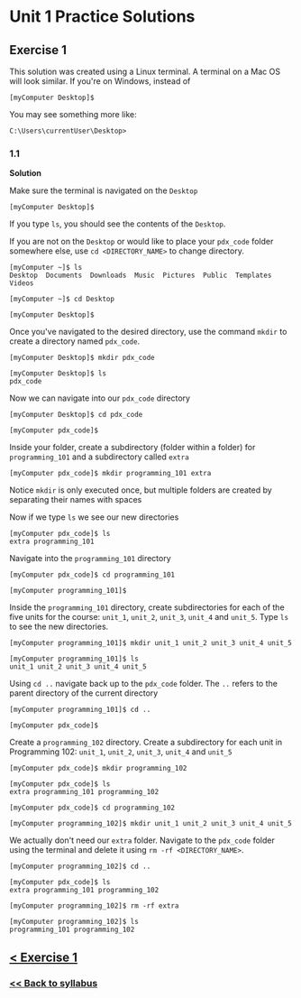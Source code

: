 # Unit 1 Practice Solutions

## Exercise 1

This solution was created using a Linux terminal. A terminal on a Mac OS will look similar. If you're on Windows, instead of 

    [myComputer Desktop]$

You may see something more like:

    C:\Users\currentUser\Desktop> 


### 1.1

**Solution**

Make sure the terminal is navigated on the `Desktop`

    [myComputer Desktop]$ 

If you type `ls`, you should see the contents of the `Desktop`.

If you are not on the `Desktop` or would like to place your `pdx_code` folder somewhere else, use `cd <DIRECTORY_NAME>` to change directory.

    [myComputer ~]$ ls
    Desktop  Documents  Downloads  Music  Pictures  Public  Templates  Videos

    [myComputer ~]$ cd Desktop

    [myComputer Desktop]$

Once you've navigated to the desired directory, use the command `mkdir` to create a directory named `pdx_code`.

    [myComputer Desktop]$ mkdir pdx_code

    [myComputer Desktop]$ ls
    pdx_code

Now we can navigate into our `pdx_code` directory    

    [myComputer Desktop]$ cd pdx_code

    [myComputer pdx_code]$ 

Inside your folder, create a subdirectory (folder within a folder) for `programming_101` and a subdirectory called `extra`

    [myComputer pdx_code]$ mkdir programming_101 extra

Notice `mkdir` is only executed once, but multiple folders are created by separating their names with spaces

Now if we type `ls` we see our new directories

    [myComputer pdx_code]$ ls
    extra programming_101

Navigate into the `programming_101` directory

    [myComputer pdx_code]$ cd programming_101

    [myComputer programming_101]$

Inside the `programming_101` directory, create subdirectories for each of the five units for the course: `unit_1`, `unit_2`, `unit_3`, `unit_4` and `unit_5`. Type `ls` to see the new directories.

    [myComputer programming_101]$ mkdir unit_1 unit_2 unit_3 unit_4 unit_5

    [myComputer programming_101]$ ls 
    unit_1 unit_2 unit_3 unit_4 unit_5

Using `cd ..` navigate back up to the `pdx_code` folder. The `..` refers to the parent directory of the current directory

    [myComputer programming_101]$ cd ..

    [myComputer pdx_code]$


Create a `programming_102` directory. Create a subdirectory for each unit in Programming 102: `unit_1`, `unit_2`, `unit_3`, `unit_4` and `unit_5`

    [myComputer pdx_code]$ mkdir programming_102

    [myComputer pdx_code]$ ls
    extra programming_101 programming_102

    [myComputer pdx_code]$ cd programming_102

    [myComputer programming_102]$ mkdir unit_1 unit_2 unit_3 unit_4 unit_5

We actually don't need our `extra` folder. Navigate to the `pdx_code` folder using the terminal and delete it using `rm -rf <DIRECTORY_NAME>`.

    [myComputer programming_102]$ cd ..

    [myComputer pdx_code]$ ls
    extra programming_101 programming_102

    [myComputer programming_102]$ rm -rf extra

    [myComputer programming_102]$ ls
    programming_101 programming_102

## [< Exercise 1](../exercise_1.md)

### [<< Back to syllabus](/)